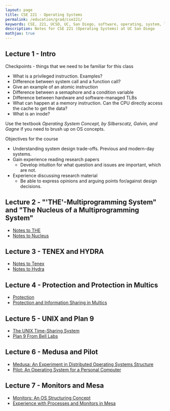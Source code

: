 ```yaml
---
layout: page
title: CSE 221 - Operating Systems
permalink: /education/grad/cse221/
keywords: CSE, 221, UCSD, UC, San Diego, software, operating, system, linux, C, rust
description: Notes for CSE 221 (Operating Systems) at UC San Diego
mathjax: true
---
```


## Lecture 1 - Intro

Checkpoints - things that we need to be familiar for this class

- What is a privileged instruction. Examples?
- Difference between system call and a function call?
- Give an example of an atomic instruction
- Difference between a semaphore and a condition variable
- Difference between hardware and software-managed TLBs
- What can happen at a memory instruction. Can the CPU directly access the cache to get the data?
- What is an inode?

Use the textbook _Operating System Concept, by Silberscatz, Galvin, and
Gagne_ if you need to brush up on OS concepts.

Objectives for the course

- Understanding system design trade-offs. Previous and modern-day systems.
- Gain experience reading research papers
    - Develop intuition for what question and issues are important, which are not.
- Experience discussing research material
    - Be able to express opinions and arguing points for/against design decisions.

## Lecture 2 - "'THE'-Multiprogramming System" and "The Nucleus of a Multiprogramming System"

- [Notes to THE](10-6/the-multiprogramming-system/)
- [Notes to Nucleus](10-6/nucleus-multiprogramming-system/)

## Lecture 3 - TENEX and HYDRA

- [Notes to Tenex](10-8/tenex/)
- [Notes to Hydra](10-8/hydra/)

## Lecture 4 - Protection and Protection in Multics

- [Protection](10-13/protection/)
- [Protection and Information Sharing in Multics](10-13/multics/)

## Lecture 5 - UNIX and Plan 9

- [The UNIX Time-Sharing System](10-15/unix/)
- [Plan 9 From Bell Labs](10-15/plan9/)

## Lecture 6 - Medusa and Pilot

- [Medusa: An Experiment in Distributed Operating Systems Structure](10-20/medusa/)
- [Pilot: An Operating System for a Personal Computer](10-20/pilot/)

## Lecture 7 - Monitors and Mesa

- [Monitors: An OS Structuring Concept](10-22/monitors/)
- [Experience with Processes and Monitors in Mesa](10-22/mesa/)